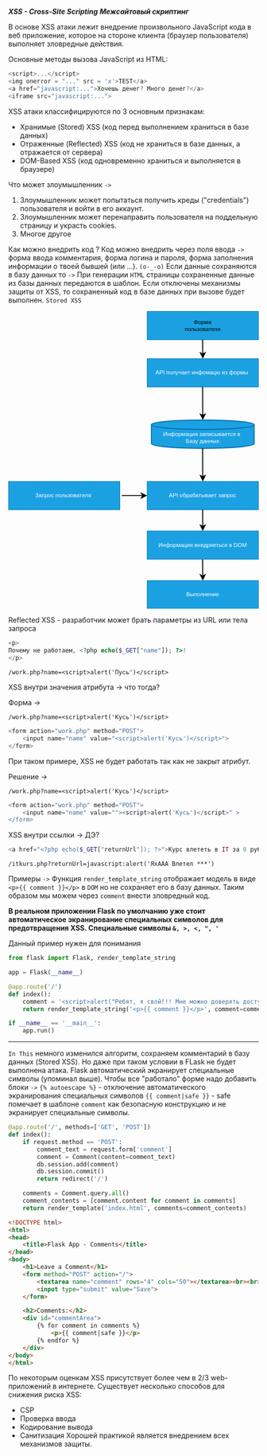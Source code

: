*__XSS - Cross-Site Scripting__*
*__Межсайтовый скриптинг__*

В основе XSS атаки лежит внедрение произвольного JavaScript кода в веб приложение, которое на стороне клиента (браузер пользователя) выполняет зловредные действия.

Основные методы вызова JavaScript из HTML:
```JavaScript
<script>...</script>
<img onerror = "..." src = 'x'>TEST</a>
<a href="javascript:...">Хочешь денег? Много денег?</a>
<iframe src="javascript:...">
```

XSS атаки классифицируются по 3 основным признакам:
- Хранимые (Stored) XSS (код перед выполнением храниться в базе данных)
- Отраженные (Reflected) XSS (код не храниться в базе данных, а отражается от сервера)
- DOM-Based XSS (код одновременно храниться и выполняется в браузере)

Что может злоумышленник `->`
1. Злоумышленник может попытаться получить креды ("credentials") пользователя и войти в его аккаунт.
2. Злоумышленник может перенаправить пользователя на поддельную страницу и украсть cookies.
3. Многое другое

Как можно внедрить код ? Код можно внедрить через поля ввода `->` форма ввода комментария, форма логина и пароля, форма заполнения информации о твоей бывшей (или …). `(o-_-o)` Если данные сохраняются в базу данных то `->` При генерации `HTML` страницы сохраненные данные из базы данных передаются в шаблон. Если отключены механизмы защиты от XSS, то сохраненный код в базе данных при вызове будет выполнен. `Stored XSS`


<svg xmlns="http://www.w3.org/2000/svg" xmlns:xlink="http://www.w3.org/1999/xlink" version="1.1" width="531px" viewBox="-0.5 -0.5 531 631" content="&lt;mxfile&gt;&lt;diagram id=&quot;R68SOKEH2wR5LUJzxgqq&quot; name=&quot;Страница 1&quot;&gt;&lt;mxGraphModel dx=&quot;537&quot; dy=&quot;582&quot; grid=&quot;1&quot; gridSize=&quot;10&quot; guides=&quot;1&quot; tooltips=&quot;1&quot; connect=&quot;1&quot; arrows=&quot;1&quot; fold=&quot;1&quot; page=&quot;1&quot; pageScale=&quot;1&quot; pageWidth=&quot;827&quot; pageHeight=&quot;1169&quot; math=&quot;0&quot; shadow=&quot;0&quot;&gt;&lt;root&gt;&lt;mxCell id=&quot;0&quot;/&gt;&lt;mxCell id=&quot;1&quot; parent=&quot;0&quot;/&gt;&lt;mxCell id=&quot;2&quot; value=&quot;&quot; style=&quot;rounded=0;whiteSpace=wrap;html=1;fillColor=#1ba1e2;fontColor=#ffffff;strokeColor=#006EAF;&quot; parent=&quot;1&quot; vertex=&quot;1&quot;&gt;&lt;mxGeometry x=&quot;354&quot; y=&quot;90&quot; width=&quot;236&quot; height=&quot;60&quot; as=&quot;geometry&quot;/&gt;&lt;/mxCell&gt;&lt;mxCell id=&quot;3&quot; value=&quot;API получает инфомацю из формы&amp;amp;nbsp;&quot; style=&quot;rounded=0;whiteSpace=wrap;html=1;fillColor=#1ba1e2;fontColor=#ffffff;strokeColor=#006EAF;&quot; parent=&quot;1&quot; vertex=&quot;1&quot;&gt;&lt;mxGeometry x=&quot;354&quot; y=&quot;190&quot; width=&quot;236&quot; height=&quot;60&quot; as=&quot;geometry&quot;/&gt;&lt;/mxCell&gt;&lt;mxCell id=&quot;4&quot; value=&quot;API обрабатывает запрос&quot; style=&quot;rounded=0;whiteSpace=wrap;html=1;fillColor=#1ba1e2;fontColor=#ffffff;strokeColor=#006EAF;&quot; parent=&quot;1&quot; vertex=&quot;1&quot;&gt;&lt;mxGeometry x=&quot;354&quot; y=&quot;450&quot; width=&quot;236&quot; height=&quot;60&quot; as=&quot;geometry&quot;/&gt;&lt;/mxCell&gt;&lt;mxCell id=&quot;5&quot; value=&quot;Информация внедряеться в DOM&quot; style=&quot;rounded=0;whiteSpace=wrap;html=1;fillColor=#1ba1e2;fontColor=#ffffff;strokeColor=#006EAF;&quot; parent=&quot;1&quot; vertex=&quot;1&quot;&gt;&lt;mxGeometry x=&quot;354&quot; y=&quot;555&quot; width=&quot;236&quot; height=&quot;60&quot; as=&quot;geometry&quot;/&gt;&lt;/mxCell&gt;&lt;mxCell id=&quot;6&quot; value=&quot;Выполнение&quot; style=&quot;rounded=0;whiteSpace=wrap;html=1;fillColor=#1ba1e2;fontColor=#ffffff;strokeColor=#006EAF;&quot; parent=&quot;1&quot; vertex=&quot;1&quot;&gt;&lt;mxGeometry x=&quot;354&quot; y=&quot;660&quot; width=&quot;236&quot; height=&quot;60&quot; as=&quot;geometry&quot;/&gt;&lt;/mxCell&gt;&lt;mxCell id=&quot;7&quot; value=&quot;Запрос пользователя&amp;amp;nbsp;&quot; style=&quot;rounded=0;whiteSpace=wrap;html=1;fillColor=#1ba1e2;fontColor=#ffffff;strokeColor=#006EAF;&quot; parent=&quot;1&quot; vertex=&quot;1&quot;&gt;&lt;mxGeometry x=&quot;60&quot; y=&quot;450&quot; width=&quot;236&quot; height=&quot;60&quot; as=&quot;geometry&quot;/&gt;&lt;/mxCell&gt;&lt;mxCell id=&quot;9&quot; value=&quot;&amp;lt;br&amp;gt;Информация записывается в&amp;amp;nbsp;&amp;lt;br&amp;gt;Базу данных&quot; style=&quot;strokeWidth=2;html=1;shape=mxgraph.flowchart.database;whiteSpace=wrap;fillColor=#1ba1e2;fontColor=#ffffff;strokeColor=#006EAF;&quot; parent=&quot;1&quot; vertex=&quot;1&quot;&gt;&lt;mxGeometry x=&quot;363&quot; y=&quot;320&quot; width=&quot;218&quot; height=&quot;60&quot; as=&quot;geometry&quot;/&gt;&lt;/mxCell&gt;&lt;mxCell id=&quot;11&quot; value=&quot;&quot; style=&quot;endArrow=classic;html=1;endSize=8;startSize=8;jumpSize=7;strokeWidth=2;&quot; parent=&quot;1&quot; edge=&quot;1&quot;&gt;&lt;mxGeometry width=&quot;50&quot; height=&quot;50&quot; relative=&quot;1&quot; as=&quot;geometry&quot;&gt;&lt;mxPoint x=&quot;471.64&quot; y=&quot;150&quot; as=&quot;sourcePoint&quot;/&gt;&lt;mxPoint x=&quot;472&quot; y=&quot;190&quot; as=&quot;targetPoint&quot;/&gt;&lt;/mxGeometry&gt;&lt;/mxCell&gt;&lt;mxCell id=&quot;12&quot; value=&quot;&quot; style=&quot;endArrow=classic;html=1;endSize=8;startSize=8;jumpSize=7;strokeWidth=2;entryX=0.5;entryY=0;entryDx=0;entryDy=0;entryPerimeter=0;&quot; parent=&quot;1&quot; target=&quot;9&quot; edge=&quot;1&quot;&gt;&lt;mxGeometry width=&quot;50&quot; height=&quot;50&quot; relative=&quot;1&quot; as=&quot;geometry&quot;&gt;&lt;mxPoint x=&quot;471.64&quot; y=&quot;250&quot; as=&quot;sourcePoint&quot;/&gt;&lt;mxPoint x=&quot;472.0000000000001&quot; y=&quot;290&quot; as=&quot;targetPoint&quot;/&gt;&lt;/mxGeometry&gt;&lt;/mxCell&gt;&lt;mxCell id=&quot;13&quot; value=&quot;&quot; style=&quot;endArrow=classic;html=1;endSize=8;startSize=8;jumpSize=7;strokeWidth=2;entryX=0.5;entryY=0;entryDx=0;entryDy=0;&quot; parent=&quot;1&quot; target=&quot;4&quot; edge=&quot;1&quot;&gt;&lt;mxGeometry width=&quot;50&quot; height=&quot;50&quot; relative=&quot;1&quot; as=&quot;geometry&quot;&gt;&lt;mxPoint x=&quot;471.64&quot; y=&quot;380&quot; as=&quot;sourcePoint&quot;/&gt;&lt;mxPoint x=&quot;472.0000000000001&quot; y=&quot;420&quot; as=&quot;targetPoint&quot;/&gt;&lt;/mxGeometry&gt;&lt;/mxCell&gt;&lt;mxCell id=&quot;14&quot; value=&quot;&quot; style=&quot;endArrow=classic;html=1;endSize=8;startSize=8;jumpSize=7;strokeWidth=2;entryX=0;entryY=0.5;entryDx=0;entryDy=0;&quot; parent=&quot;1&quot; target=&quot;4&quot; edge=&quot;1&quot;&gt;&lt;mxGeometry width=&quot;50&quot; height=&quot;50&quot; relative=&quot;1&quot; as=&quot;geometry&quot;&gt;&lt;mxPoint x=&quot;300&quot; y=&quot;480&quot; as=&quot;sourcePoint&quot;/&gt;&lt;mxPoint x=&quot;310.3600000000001&quot; y=&quot;500&quot; as=&quot;targetPoint&quot;/&gt;&lt;/mxGeometry&gt;&lt;/mxCell&gt;&lt;mxCell id=&quot;15&quot; value=&quot;&quot; style=&quot;endArrow=classic;html=1;endSize=8;startSize=8;jumpSize=7;strokeWidth=2;entryX=0.5;entryY=0;entryDx=0;entryDy=0;&quot; parent=&quot;1&quot; target=&quot;5&quot; edge=&quot;1&quot;&gt;&lt;mxGeometry width=&quot;50&quot; height=&quot;50&quot; relative=&quot;1&quot; as=&quot;geometry&quot;&gt;&lt;mxPoint x=&quot;471.64&quot; y=&quot;510&quot; as=&quot;sourcePoint&quot;/&gt;&lt;mxPoint x=&quot;472.0000000000001&quot; y=&quot;550&quot; as=&quot;targetPoint&quot;/&gt;&lt;/mxGeometry&gt;&lt;/mxCell&gt;&lt;mxCell id=&quot;16&quot; value=&quot;&quot; style=&quot;endArrow=classic;html=1;endSize=8;startSize=8;jumpSize=7;strokeWidth=2;entryX=0.5;entryY=0;entryDx=0;entryDy=0;&quot; parent=&quot;1&quot; target=&quot;6&quot; edge=&quot;1&quot;&gt;&lt;mxGeometry width=&quot;50&quot; height=&quot;50&quot; relative=&quot;1&quot; as=&quot;geometry&quot;&gt;&lt;mxPoint x=&quot;471.64&quot; y=&quot;615&quot; as=&quot;sourcePoint&quot;/&gt;&lt;mxPoint x=&quot;472.0000000000001&quot; y=&quot;655&quot; as=&quot;targetPoint&quot;/&gt;&lt;/mxGeometry&gt;&lt;/mxCell&gt;&lt;mxCell id=&quot;18&quot; value=&quot;Форма пользователя&quot; style=&quot;text;html=1;strokeColor=none;fillColor=none;align=center;verticalAlign=middle;whiteSpace=wrap;rounded=0;&quot; parent=&quot;1&quot; vertex=&quot;1&quot;&gt;&lt;mxGeometry x=&quot;442&quot; y=&quot;105&quot; width=&quot;60&quot; height=&quot;30&quot; as=&quot;geometry&quot;/&gt;&lt;/mxCell&gt;&lt;/root&gt;&lt;/mxGraphModel&gt;&lt;/diagram&gt;&lt;/mxfile&gt;" onclick="(function(svg){var src=window.event.target||window.event.srcElement;while (src!=null&amp;&amp;src.nodeName.toLowerCase()!='a'){src=src.parentNode;}if(src==null){if(svg.wnd!=null&amp;&amp;!svg.wnd.closed){svg.wnd.focus();}else{var r=function(evt){if(evt.data=='ready'&amp;&amp;evt.source==svg.wnd){svg.wnd.postMessage(decodeURIComponent(svg.getAttribute('content')),'*');window.removeEventListener('message',r);}};window.addEventListener('message',r);svg.wnd=window.open('https://viewer.diagrams.net/?client=1&amp;page=0&amp;edit=_blank');}}})(this);" style="cursor:pointer;max-width:100%;max-height:631px;"><defs/><g><rect x="294" y="0" width="236" height="60" fill="#1ba1e2" stroke="#006eaf" pointer-events="all"/><rect x="294" y="100" width="236" height="60" fill="#1ba1e2" stroke="#006eaf" pointer-events="all"/><g transform="translate(-0.5 -0.5)"><switch><foreignObject pointer-events="none" width="100%" height="100%" requiredFeatures="http://www.w3.org/TR/SVG11/feature#Extensibility" style="overflow: visible; text-align: left;"><div xmlns="http://www.w3.org/1999/xhtml" style="display: flex; align-items: unsafe center; justify-content: unsafe center; width: 234px; height: 1px; padding-top: 130px; margin-left: 295px;"><div data-drawio-colors="color: #ffffff; " style="box-sizing: border-box; font-size: 0px; text-align: center;"><div style="display: inline-block; font-size: 12px; font-family: Helvetica; color: rgb(255, 255, 255); line-height: 1.2; pointer-events: all; white-space: normal; overflow-wrap: normal;">API получает инфомацю из формы </div></div></div></foreignObject><text x="412" y="134" fill="#ffffff" font-family="Helvetica" font-size="12px" text-anchor="middle">API получает инфомацю из формы </text></switch></g><rect x="294" y="360" width="236" height="60" fill="#1ba1e2" stroke="#006eaf" pointer-events="all"/><g transform="translate(-0.5 -0.5)"><switch><foreignObject pointer-events="none" width="100%" height="100%" requiredFeatures="http://www.w3.org/TR/SVG11/feature#Extensibility" style="overflow: visible; text-align: left;"><div xmlns="http://www.w3.org/1999/xhtml" style="display: flex; align-items: unsafe center; justify-content: unsafe center; width: 234px; height: 1px; padding-top: 390px; margin-left: 295px;"><div data-drawio-colors="color: #ffffff; " style="box-sizing: border-box; font-size: 0px; text-align: center;"><div style="display: inline-block; font-size: 12px; font-family: Helvetica; color: rgb(255, 255, 255); line-height: 1.2; pointer-events: all; white-space: normal; overflow-wrap: normal;">API обрабатывает запрос</div></div></div></foreignObject><text x="412" y="394" fill="#ffffff" font-family="Helvetica" font-size="12px" text-anchor="middle">API обрабатывает запрос</text></switch></g><rect x="294" y="465" width="236" height="60" fill="#1ba1e2" stroke="#006eaf" pointer-events="all"/><g transform="translate(-0.5 -0.5)"><switch><foreignObject pointer-events="none" width="100%" height="100%" requiredFeatures="http://www.w3.org/TR/SVG11/feature#Extensibility" style="overflow: visible; text-align: left;"><div xmlns="http://www.w3.org/1999/xhtml" style="display: flex; align-items: unsafe center; justify-content: unsafe center; width: 234px; height: 1px; padding-top: 495px; margin-left: 295px;"><div data-drawio-colors="color: #ffffff; " style="box-sizing: border-box; font-size: 0px; text-align: center;"><div style="display: inline-block; font-size: 12px; font-family: Helvetica; color: rgb(255, 255, 255); line-height: 1.2; pointer-events: all; white-space: normal; overflow-wrap: normal;">Информация внедряеться в DOM</div></div></div></foreignObject><text x="412" y="499" fill="#ffffff" font-family="Helvetica" font-size="12px" text-anchor="middle">Информация внедряеться в DOM</text></switch></g><rect x="294" y="570" width="236" height="60" fill="#1ba1e2" stroke="#006eaf" pointer-events="all"/><g transform="translate(-0.5 -0.5)"><switch><foreignObject pointer-events="none" width="100%" height="100%" requiredFeatures="http://www.w3.org/TR/SVG11/feature#Extensibility" style="overflow: visible; text-align: left;"><div xmlns="http://www.w3.org/1999/xhtml" style="display: flex; align-items: unsafe center; justify-content: unsafe center; width: 234px; height: 1px; padding-top: 600px; margin-left: 295px;"><div data-drawio-colors="color: #ffffff; " style="box-sizing: border-box; font-size: 0px; text-align: center;"><div style="display: inline-block; font-size: 12px; font-family: Helvetica; color: rgb(255, 255, 255); line-height: 1.2; pointer-events: all; white-space: normal; overflow-wrap: normal;">Выполнение</div></div></div></foreignObject><text x="412" y="604" fill="#ffffff" font-family="Helvetica" font-size="12px" text-anchor="middle">Выполнение</text></switch></g><rect x="0" y="360" width="236" height="60" fill="#1ba1e2" stroke="#006eaf" pointer-events="all"/><g transform="translate(-0.5 -0.5)"><switch><foreignObject pointer-events="none" width="100%" height="100%" requiredFeatures="http://www.w3.org/TR/SVG11/feature#Extensibility" style="overflow: visible; text-align: left;"><div xmlns="http://www.w3.org/1999/xhtml" style="display: flex; align-items: unsafe center; justify-content: unsafe center; width: 234px; height: 1px; padding-top: 390px; margin-left: 1px;"><div data-drawio-colors="color: #ffffff; " style="box-sizing: border-box; font-size: 0px; text-align: center;"><div style="display: inline-block; font-size: 12px; font-family: Helvetica; color: rgb(255, 255, 255); line-height: 1.2; pointer-events: all; white-space: normal; overflow-wrap: normal;">Запрос пользователя </div></div></div></foreignObject><text x="118" y="394" fill="#ffffff" font-family="Helvetica" font-size="12px" text-anchor="middle">Запрос пользователя </text></switch></g><path d="M 303 280 L 303 240 C 303 234.48 351.8 230 412 230 C 472.2 230 521 234.48 521 240 L 521 280 C 521 285.52 472.2 290 412 290 C 351.8 290 303 285.52 303 280 Z" fill="#1ba1e2" stroke="#006eaf" stroke-width="2" stroke-miterlimit="10" pointer-events="all"/><path d="M 303 240 C 303 245.52 351.8 250 412 250 C 472.2 250 521 245.52 521 240" fill="none" stroke="#006eaf" stroke-width="2" stroke-miterlimit="10" pointer-events="all"/><g transform="translate(-0.5 -0.5)"><switch><foreignObject pointer-events="none" width="100%" height="100%" requiredFeatures="http://www.w3.org/TR/SVG11/feature#Extensibility" style="overflow: visible; text-align: left;"><div xmlns="http://www.w3.org/1999/xhtml" style="display: flex; align-items: unsafe center; justify-content: unsafe center; width: 216px; height: 1px; padding-top: 260px; margin-left: 304px;"><div data-drawio-colors="color: #ffffff; " style="box-sizing: border-box; font-size: 0px; text-align: center;"><div style="display: inline-block; font-size: 12px; font-family: Helvetica; color: rgb(255, 255, 255); line-height: 1.2; pointer-events: all; white-space: normal; overflow-wrap: normal;"><br />Информация записывается в <br />Базу данных</div></div></div></foreignObject><text x="412" y="264" fill="#ffffff" font-family="Helvetica" font-size="12px" text-anchor="middle">Информация записывается в...</text></switch></g><path d="M 411.64 60 L 411.91 90.26" fill="none" stroke="rgb(0, 0, 0)" stroke-width="2" stroke-miterlimit="10" pointer-events="stroke"/><path d="M 411.98 97.76 L 406.89 87.81 L 411.91 90.26 L 416.89 87.72 Z" fill="rgb(0, 0, 0)" stroke="rgb(0, 0, 0)" stroke-width="2" stroke-miterlimit="10" pointer-events="all"/><path d="M 411.64 160 L 411.95 220.26" fill="none" stroke="rgb(0, 0, 0)" stroke-width="2" stroke-miterlimit="10" pointer-events="stroke"/><path d="M 411.99 227.76 L 406.94 217.79 L 411.95 220.26 L 416.94 217.74 Z" fill="rgb(0, 0, 0)" stroke="rgb(0, 0, 0)" stroke-width="2" stroke-miterlimit="10" pointer-events="all"/><path d="M 411.64 290 L 411.95 350.26" fill="none" stroke="rgb(0, 0, 0)" stroke-width="2" stroke-miterlimit="10" pointer-events="stroke"/><path d="M 411.99 357.76 L 406.94 347.79 L 411.95 350.26 L 416.94 347.74 Z" fill="rgb(0, 0, 0)" stroke="rgb(0, 0, 0)" stroke-width="2" stroke-miterlimit="10" pointer-events="all"/><path d="M 240 390 L 284.26 390" fill="none" stroke="rgb(0, 0, 0)" stroke-width="2" stroke-miterlimit="10" pointer-events="stroke"/><path d="M 291.76 390 L 281.76 395 L 284.26 390 L 281.76 385 Z" fill="rgb(0, 0, 0)" stroke="rgb(0, 0, 0)" stroke-width="2" stroke-miterlimit="10" pointer-events="all"/><path d="M 411.64 420 L 411.92 455.26" fill="none" stroke="rgb(0, 0, 0)" stroke-width="2" stroke-miterlimit="10" pointer-events="stroke"/><path d="M 411.98 462.76 L 406.9 452.8 L 411.92 455.26 L 416.9 452.72 Z" fill="rgb(0, 0, 0)" stroke="rgb(0, 0, 0)" stroke-width="2" stroke-miterlimit="10" pointer-events="all"/><path d="M 411.64 525 L 411.92 560.26" fill="none" stroke="rgb(0, 0, 0)" stroke-width="2" stroke-miterlimit="10" pointer-events="stroke"/><path d="M 411.98 567.76 L 406.9 557.8 L 411.92 560.26 L 416.9 557.72 Z" fill="rgb(0, 0, 0)" stroke="rgb(0, 0, 0)" stroke-width="2" stroke-miterlimit="10" pointer-events="all"/><rect x="382" y="15" width="60" height="30" fill="none" stroke="none" pointer-events="all"/><g transform="translate(-0.5 -0.5)"><switch><foreignObject pointer-events="none" width="100%" height="100%" requiredFeatures="http://www.w3.org/TR/SVG11/feature#Extensibility" style="overflow: visible; text-align: left;"><div xmlns="http://www.w3.org/1999/xhtml" style="display: flex; align-items: unsafe center; justify-content: unsafe center; width: 58px; height: 1px; padding-top: 30px; margin-left: 383px;"><div data-drawio-colors="color: rgb(0, 0, 0); " style="box-sizing: border-box; font-size: 0px; text-align: center;"><div style="display: inline-block; font-size: 12px; font-family: Helvetica; color: rgb(0, 0, 0); line-height: 1.2; pointer-events: all; white-space: normal; overflow-wrap: normal;">Форма пользователя</div></div></div></foreignObject><text x="412" y="34" fill="rgb(0, 0, 0)" font-family="Helvetica" font-size="12px" text-anchor="middle">Форма пользователя</text></switch></g></g><switch><g requiredFeatures="http://www.w3.org/TR/SVG11/feature#Extensibility"/><a transform="translate(0,-5)" xlink:href="https://www.diagrams.net/doc/faq/svg-export-text-problems" target="_blank"><text text-anchor="middle" font-size="10px" x="50%" y="100%">Text is not SVG - cannot display</text></a></switch></svg>


Reflected XSS -  разработчик может брать параметры из URL или тела запроса

```PHP
<p>
Почему не работаем, <?php echo($_GET["name"]); ?>!
</p>
```

```URL
/work.php?name=<script>alert('Пусь')</script>
```

XSS внутри значения атрибута -> что тогда?

Форма ->
```URL
/work.php?name=<script>alert('Кусь')</script>
```

```PHP
<form action="work.php" method="POST">
	<input name="name" value="<script>alert('Кусь')</script>">
</form>
```

При таком примере, XSS не будет работать так как не закрыт атрибут.

Решение ->

```URL
/work.php?name=<script>alert('Кусь')</script>
```

```PHP
<form action="work.php" method="POST">
	<input name="name" value=""><script>alert('Кусь')</script>" >
</form>
```

XSS внутри ссылки -> ДЭ?

```PHP
<a href="<?php echo($_GET["returnUrl"]); ?>">Курс влететь в IT за 0 рублей </a>
```

```URL
/itkurs.php?returnUrl=javascript:alert('ЯхААА Влетел ***')
```


Примеры `->`
Функция `render_template_string` отображает модель в виде `<p>{{ comment }}</p>` в `DOM` но не сохраняет его в базу данных. Таким образом мы можем через `comment` внести зловредный код.

__В реальном приложении Flask по умолчанию уже стоит автоматическое экранирование специальных символов для предотвращения XSS. Специальные символы `&, >, <, ", '`__

Данный пример нужен для понимания

```Python Flask
from flask import Flask, render_template_string

app = Flask(__name__)

@app.route('/')
def index():
    comment = '<script>alert("Ребят, я свой!!! Мне можно доверять доступ к системе управления ядерного арсенала страны")</script>'
    return render_template_string('<p>{{ comment }}</p>', comment=comment)

if __name__ == '__main__':
    app.run()

```

---

`In This` немного изменился алгоритм, сохраняем комментарий в базу данных (Stored XSS). Но даже при таком условии в FLask не будет выполнена атака. Flask автоматический экранирует специальные символы (упоминал выше). Чтобы все "работало" форме надо добавить блоки `->`
`{% autoescape %}` - отключение автоматического экранирования специальных символов
`{{ comment|safe }}` - safe помечает в шаблоне `comment` как безопасную конструкцию и не экранирует специальные символы.

```Python Flask
@app.route('/', methods=['GET', 'POST'])
def index():
    if request.method == 'POST':
        comment_text = request.form['comment']
        comment = Comment(content=comment_text)
        db.session.add(comment)
        db.session.commit()
        return redirect('/')

    comments = Comment.query.all()
    comment_contents = [comment.content for comment in comments]
    return render_template('index.html', comments=comment_contents)
```

```HTML Form
<!DOCTYPE html>
<html>
<head>
    <title>Flask App - Comments</title>
</head>
<body>
    <h1>Leave a Comment</h1>
    <form method="POST" action="/">
        <textarea name="comment" rows="4" cols="50"></textarea><br><br>
        <input type="submit" value="Save">
    </form>

    <h2>Comments:</h2>
    <div id="commentArea">
        {% for comment in comments %}
            <p>{{ comment|safe }}</p>
        {% endfor %}
    </div>
</body>
</html>
```


По некоторым оценкам XSS присутствует более чем в 2/3 web-приложений в интернете.
Существует несколько способов для снижения риска XSS: 
- CSP
- Проверка ввода 
- Кодирование вывода 
- Санитизация
Хорошей практикой является внедрением всех механизмов защиты.
